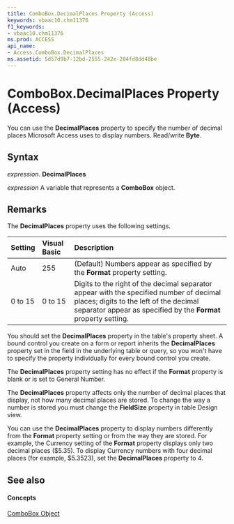 ```yaml
---
title: ComboBox.DecimalPlaces Property (Access)
keywords: vbaac10.chm11376
f1_keywords:
- vbaac10.chm11376
ms.prod: ACCESS
api_name:
- Access.ComboBox.DecimalPlaces
ms.assetid: 5d57d9b7-12bd-2555-242e-204fd8dd48be
---
```



# ComboBox.DecimalPlaces Property (Access)

You can use the  **DecimalPlaces** property to specify the number of decimal places Microsoft Access uses to display numbers. Read/write **Byte**.


## Syntax

 _expression_. **DecimalPlaces**

 _expression_ A variable that represents a **ComboBox** object.


## Remarks

The  **DecimalPlaces** property uses the following settings.



|**Setting**|**Visual Basic**|**Description**|
|:-----|:-----|:-----|
|Auto|255|(Default) Numbers appear as specified by the  **Format** property setting.|
|0 to 15|0 to 15|Digits to the right of the decimal separator appear with the specified number of decimal places; digits to the left of the decimal separator appear as specified by the  **Format** property setting.|
You should set the  **DecimalPlaces** property in the table's property sheet. A bound control you create on a form or report inherits the **DecimalPlaces** property set in the field in the underlying table or query, so you won't have to specify the property individually for every bound control you create.

The  **DecimalPlaces** property setting has no effect if the **Format** property is blank or is set to General Number.

The  **DecimalPlaces** property affects only the number of decimal places that display, not how many decimal places are stored. To change the way a number is stored you must change the **FieldSize** property in table Design view.

You can use the  **DecimalPlaces** property to display numbers differently from the **Format** property setting or from the way they are stored. For example, the Currency setting of the **Format** property displays only two decimal places ($5.35). To display Currency numbers with four decimal places (for example, $5.3523), set the **DecimalPlaces** property to 4.


## See also


#### Concepts


[ComboBox Object](combobox-object-access.md)

